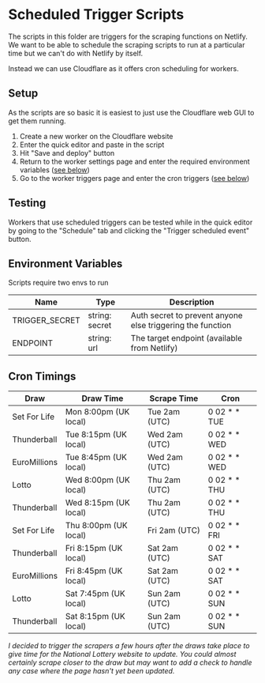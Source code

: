 # Scheduled Trigger Scripts

The scripts in this folder are triggers for the scraping functions on Netlify. We want to be able to schedule the scraping scripts to run at a particular time but we can't do with Netlify by itself.

Instead we can use Cloudflare as it offers cron scheduling for workers.

## Setup

As the scripts are so basic it is easiest to just use the Cloudflare web GUI to get them running.

1. Create a new worker on the Cloudflare website
2. Enter the quick editor and paste in the script
3. Hit "Save and deploy" button
4. Return to the worker settings page and enter the required environment variables ([see below](##environment-variables))
5. Go to the worker triggers page and enter the cron triggers ([see below](##cron-timings))

## Testing

Workers that use scheduled triggers can be tested while in the quick editor by going to the "Schedule" tab and clicking the "Trigger scheduled event" button.

## Environment Variables

Scripts require two envs to run

| Name           | Type           | Description                                                |
| -------------- | -------------- | ---------------------------------------------------------- |
| TRIGGER_SECRET | string: secret | Auth secret to prevent anyone else triggering the function |
| ENDPOINT       | string: url    | The target endpoint (available from Netlify)               |

## Cron Timings

| Draw         | Draw Time             | Scrape Time   | Cron           |
| ------------ | --------------------- | ------------- | -------------- |
| Set For Life | Mon 8:00pm (UK local) | Tue 2am (UTC) | 0 02 \* \* TUE |
| Thunderball  | Tue 8:15pm (UK local) | Wed 2am (UTC) | 0 02 \* \* WED |
| EuroMillions | Tue 8:45pm (UK local) | Wed 2am (UTC) | 0 02 \* \* WED |
| Lotto        | Wed 8:00pm (UK local) | Thu 2am (UTC) | 0 02 \* \* THU |
| Thunderball  | Wed 8:15pm (UK local) | Thu 2am (UTC) | 0 02 \* \* THU |
| Set For Life | Thu 8:00pm (UK local) | Fri 2am (UTC) | 0 02 \* \* FRI |
| Thunderball  | Fri 8:15pm (UK local) | Sat 2am (UTC) | 0 02 \* \* SAT |
| EuroMillions | Fri 8:45pm (UK local) | Sat 2am (UTC) | 0 02 \* \* SAT |
| Lotto        | Sat 7:45pm (UK local) | Sun 2am (UTC) | 0 02 \* \* SUN |
| Thunderball  | Sat 8:15pm (UK local) | Sun 2am (UTC) | 0 02 \* \* SUN |

_I decided to trigger the scrapers a few hours after the draws take place to give time for the National Lottery website to update. You could almost certainly scrape closer to the draw but may want to add a check to handle any case where the page hasn't yet been updated._
